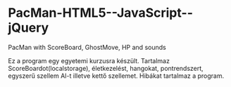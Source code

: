 # PacMan-HTML5--JavaScript--jQuery
PacMan with ScoreBoard, GhostMove, HP and sounds

Ez a program egy egyetemi kurzusra készült. Tartalmaz ScoreBoardot(localstorage), életkezelést, hangokat, pontrendszert, egyszerű szellem AI-t illetve kettő szellemet.
Hibákat tartalmaz a program.
